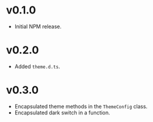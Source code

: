 # v0.1.0

* Initial NPM release.

# v0.2.0

+ Added `theme.d.ts`.

# v0.3.0

* Encapsulated theme methods in the `ThemeConfig` class.
* Encapsulated dark switch in a function.
